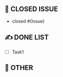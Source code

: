 ## 📌 CLOSED ISSUE
<!-- 작업한 ISSUE 번호를 입력해주세요 -->
- closed #{Issue}


## ✍️ DONE LIST
<!-- 완료한 작업을 리스트 업 해주세요 -->
- [ ] Task1


## 🦆 OTHER
<!-- 그 밖에 알아야 할 사항들을 적어주세요 -->
